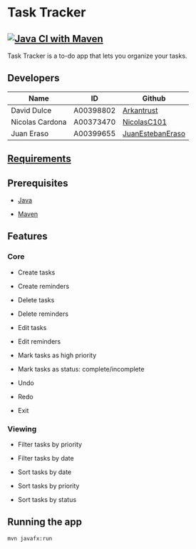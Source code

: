 # Task Tracker

## [![Java CI with Maven](https://github.com/Arkantrust/task-tracker/actions/workflows/maven.yml/badge.svg?branch=main)](https://github.com/Arkantrust/task-tracker/actions/workflows/maven.yml)

Task Tracker is a to-do app that lets you organize your tasks.

## Developers

| Name | ID | Github |
| --- | --- | --- |
| David Dulce | A00398802 | [Arkantrust](https://github.com/Arkantrust) |
| Nicolas Cardona | A00373470 | [NicolasC101](https://github.com/NicolasC101) |
| Juan Eraso | A00399655 | [JuanEstebanEraso](https://github.com/JuanEstebanEraso) |


## [Requirements](https://docs.google.com/document/d/1bUBshSkx8HD5boQoSkGWdruNlDM0Ph8V/edit?usp=sharing&ouid=111096634640690343738&rtpof=true&sd=true)

## Prerequisites

  - [Java](https://docs.aws.amazon.com/corretto/latest/corretto-17-ug/downloads-list.html)

  - [Maven](https://maven.apache.org/download.cgi)

## Features

### Core

- Create tasks

- Create reminders

- Delete tasks

- Delete reminders

- Edit tasks

- Edit reminders

- Mark tasks as high priority

- Mark tasks as status: complete/incomplete

- Undo

- Redo

- Exit

### Viewing

- Filter tasks by priority

- Filter tasks by date

- Sort tasks by date

- Sort tasks by priority

- Sort tasks by status

## Running the app

``` bash
mvn javafx:run
```

